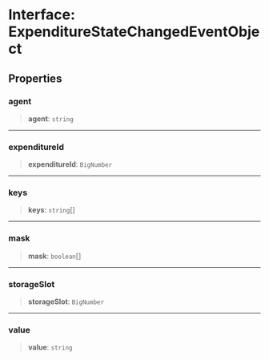 # Interface: ExpenditureStateChangedEventObject

## Properties

### agent

> **agent**: `string`

***

### expenditureId

> **expenditureId**: `BigNumber`

***

### keys

> **keys**: `string`[]

***

### mask

> **mask**: `boolean`[]

***

### storageSlot

> **storageSlot**: `BigNumber`

***

### value

> **value**: `string`
